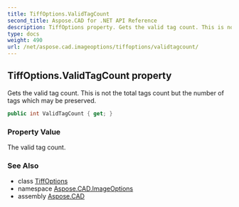 ```yaml
---
title: TiffOptions.ValidTagCount
second_title: Aspose.CAD for .NET API Reference
description: TiffOptions property. Gets the valid tag count. This is not the total tags count but the number of tags which may be preserved
type: docs
weight: 490
url: /net/aspose.cad.imageoptions/tiffoptions/validtagcount/
---
```

## TiffOptions.ValidTagCount property

Gets the valid tag count. This is not the total tags count but the number of tags which may be preserved.

```csharp
public int ValidTagCount { get; }
```

### Property Value

The valid tag count.

### See Also

* class [TiffOptions](../)
* namespace [Aspose.CAD.ImageOptions](../../tiffoptions/)
* assembly [Aspose.CAD](../../../)


